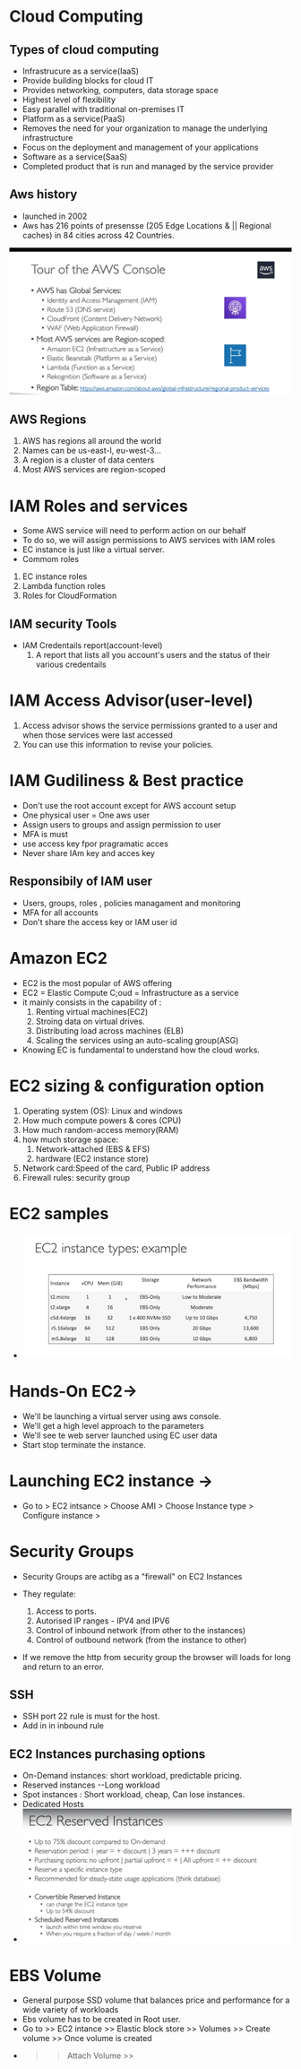 # Cloud Computing

## Types of cloud computing
* Infrastrucure as a service(IaaS)
* Provide building blocks for cloud IT
* Provides networking, computers, data storage space
* Highest level of flexibility
* Easy parallel with traditional on-premises IT
* Platform as a service(PaaS)
* Removes the need for your organization to manage the underlying   infrastructure
* Focus on the deployment and management of your applications
* Software as a service(SaaS)
* Completed product that is run and managed by the service provider

## Aws history
* launched in 2002
* Aws has 216 points of presensse (205 Edge Locations & || Regional caches) in 84 cities across 42 Countries.

 ![aws_topics](regionscope.PNG?raw=true "Title")

## AWS Regions
1. AWS has regions all around the world
2. Names can be us-east-l, eu-west-3...
3. A region is a cluster of data centers
4. Most AWS services are region-scoped

# IAM Roles and services
* Some AWS service will need to perform action on our behalf
* To do so, we will assign permissions to AWS services with IAM roles
* EC instance is just like a virtual server.
* Commom roles
 1. EC instance roles
 2. Lambda function roles
 3. Roles for CloudFormation

## IAM security Tools
* IAM Credentails report(account-level)
  1. A report that lists all you account's users and the status of their various credentails

# IAM Access Advisor(user-level)
  1. Access advisor shows the service permissions granted to a user and when those services were last accessed
  2. You can use this information to revise your policies.

# IAM Gudiliness & Best practice
  * Don't use the root account except for AWS account setup
  * One physical user = One aws user
  * Assign users to groups and assign permission to user
  * MFA is must
  * use access key fpor pragramatic acces
  * Never share IAm key and acces key

## Responsibily of IAM user
  * Users, groups, roles , policies managament and monitoring
  * MFA for all accounts
  * Don't share the access key or IAM user id

# Amazon EC2
* EC2 is the most popular of AWS offering
* EC2 = Elastic Compute C;oud = Infrastructure as a service
* it mainly consists in the capability of :
   1. Renting virtual machines(EC2)
   2. Stroing data on virtual drives.
   3. Distributing load across machines (ELB)
   4. Scaling the services using an auto-scaling group(ASG)
* Knowing EC is fundamental to understand how the cloud works.

# EC2 sizing & configuration option
  1. Operating system (OS): Linux and windows
  2. How much compute powers & cores (CPU)
  3. How much random-access memory(RAM)
  4. how much storage space:
     1. Network-attached (EBS & EFS)
     2. hardware (EC2 instance store)
  5. Network card:Speed of the card, Public IP address
  6. Firewall rules: security group

# EC2 samples
* ![Linux Directories](ec2samples.PNG?raw=true "Title")

# Hands-On EC2->
* We'll be launching a virtual server using aws console.
* We'll get a high level approach to the parameters
* We'll see te web server launched using EC
 user data
* Start stop terminate the instance.

# Launching EC2 instance ->
* Go to > EC2 intsance > Choose AMI > Choose Instance type > Configure instance >

# Security Groups
 * Security Groups are actibg as a "firewall" on EC2 Instances
 * They regulate:
   1. Access to ports.
   2. Autorised IP ranges - IPV4 and IPV6
   3. Control of inbound network (from other to the instances)
   4. Control of outbound network (from the instance to other)

* If we remove the http from security group the browser will loads for long and return to an error.

## SSH
* SSH port 22 rule is must for the host.
* Add in in inbound rule

## EC2 Instances purchasing options
* On-Demand instances: short workload, predictable pricing.
* Reserved instances --Long workload
* Spot instances : Short workload, cheap, Can lose instances.
* Dedicated Hosts
* ![Linux Directories](reservedinstance.PNG?raw=true "Title")

# EBS Volume
* General purpose SSD volume that balances price and performance for a wide variety of workloads
* Ebs volume has to be created in Root user.
* Go to >> EC2 intance >> Elastic block store >> Volumes >> Create volume >> Once volume is created 
* >> Attach Volume >> 
